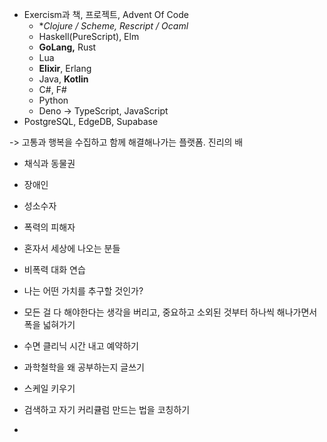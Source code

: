 - Exercism과 책, 프로젝트, Advent Of Code
	- **Clojure / Scheme, Rescript / Ocaml*
	- Haskell(PureScript), Elm
	- **GoLang,** Rust
	- Lua
	- **Elixir**, Erlang
	- Java, **Kotlin**
	- C#, F#
	- Python
	- Deno -> TypeScript, JavaScript
- PostgreSQL, EdgeDB, Supabase


-> 고통과 행복을 수집하고 함께 해결해나가는 플랫폼. 진리의 배
- 채식과 동물권
- 장애인
- 성소수자
- 폭력의 피해자
- 혼자서 세상에 나오는 분들
- 비폭력 대화 연습
- 나는 어떤 가치를 추구할 것인가?

- 모든 걸 다 해야한다는 생각을 버리고, 중요하고 소외된 것부터 하나씩 해나가면서 폭을 넓혀가기
- 수면 클리닉 시간 내고 예약하기
- 과학철학을 왜 공부하는지 글쓰기

- 스케일 키우기
- 검색하고 자기 커리큘럼 만드는 법을 코칭하기
- 